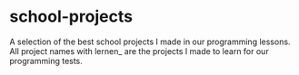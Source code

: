 # school-projects
A selection of the best school projects I made in our programming lessons. 
All project names with lernen_ are the projects I made to learn for our programming tests.
